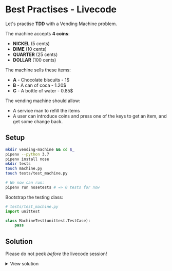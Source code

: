 # Best Practises - Livecode

Let's practise **TDD** with a Vending Machine problem.

The machine accepts **4 coins**:

- **NICKEL** (5 cents)
- **DIME** (10 cents)
- **QUARTER** (25 cents)
- **DOLLAR** (100 cents)

The machine sells these items:

- **A** - Chocolate biscuits - 1$
- **B** - A can of coca - 1.20$
- **C** - A bottle of water - 0.85$

The vending machine should allow:

- A service man to refill the items
- A user can introduce coins and press one of the keys to get an item, and get some change back.

## Setup

```bash
mkdir vending-machine && cd $_
pipenv --python 3.7
pipenv install nose
mkdir tests
touch machine.py
touch tests/test_machine.py

# We now can run:
pipenv run nosetests # => 0 tests for now
```

Bootstrap the testing class:

```python
# tests/test_machine.py
import unittest

class MachineTest(unittest.TestCase):
    pass
```

## Solution

Please do not peek _before_ the livecode session!

<details><summary markdown="span">View solution
</summary>

```python
# test/test_machine.py
import unittest
from machine import Machine, Rack, Coin

class MachineTest(unittest.TestCase):
    def test_can_refill_biscuits(self):
        racks = [ Rack("A", "", 100) ]
        machine = Machine(racks)
        machine.refill("A", 3)
        self.assertEqual(machine.racks["A"].quantity, 3)

    def test_user_can_buy_item_a(self):
        racks = [ Rack("A", "", 100) ]
        machine = Machine(racks, 0)
        machine.refill("A", 1)
        machine.insert(Coin.DOLLAR)
        outcome = machine.press("A")
        self.assertTrue(outcome)
        self.assertEqual(machine.racks["A"].quantity, 0)
        self.assertEqual(machine.amount, 0)
        self.assertEqual(machine.coins[Coin.DOLLAR], 1)

    def test_user_get_its_change_back(self):
        racks = [ Rack("C", "", 85) ]
        machine = Machine(racks, 10) # Ten coins each
        machine.refill("C", 1)
        machine.insert(Coin.DOLLAR)
        outcome = machine.press("C")
        self.assertEqual(machine.coins[Coin.DIME], 9)
        self.assertEqual(machine.coins[Coin.NICKEL], 9)
```

```python
# machine.py
from enum import Enum

class Rack:
    def __init__(self, code, name, price):
        self.code = code
        self.name = name
        self.price = price
        self.quantity = 0

class Coin(Enum):
    NICKEL = 5
    DIME = 10
    QUARTER = 25
    DOLLAR = 100

class Machine:
    def __init__(self, racks, coin_count = 10):
        self.racks = dict((r.code, r) for r in racks)
        self.coins = dict((coin, coin_count) for coin in Coin)
        self.amount = 0

    def refill(self, code, quantity):
        self.racks[code].quantity += quantity

    def insert(self, coin):
        self.coins[coin] += 1
        self.amount += coin.value

    def press(self, code):
        rack = self.racks[code]
        if rack.quantity > 0:
            if self.amount >= rack.price:
                self.racks[code].quantity -= 1
                self.__give_change(self.amount - rack.price)
                self.amount -= rack.price
                return True
            else:
                # TODO: give feedback to user that more coins are needed!
                return False
        else:
            # TODO: give feedback to user that this product is sold out!
            return False

    def __give_change(self, change):
        if change == 0:
            return
        else:
            for coin in reversed(Coin):
                count = change // coin.value
                change = change % coin.value
                self.coins[coin] -= count
```

</details>
